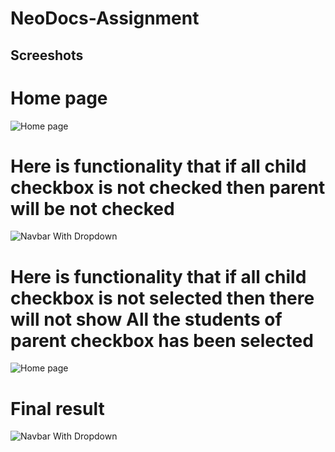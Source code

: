 # NeoDocs-Assignment

## Screeshots

# Home page
![Home page](https://ibb.co/Nxnstkf)
# Here is functionality that if all child checkbox is not checked then parent will be not checked
![Navbar With Dropdown](https://ibb.co/mccSQMr)
# Here is functionality that if all child checkbox is not selected then there will not show All the students of parent checkbox has been selected
![Home page](https://ibb.co/6Z8KX4c)
# Final result
![Navbar With Dropdown](https://ibb.co/3fX3HMj)